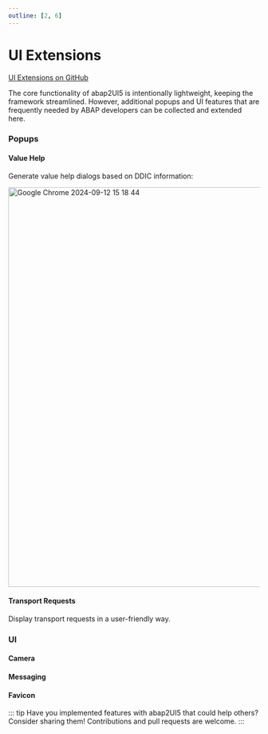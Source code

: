 ```yaml
---
outline: [2, 6]
---
```

# UI Extensions

<i class="fa-brands fa-github"></i> [UI Extensions on GitHub](https://github.com/abap2UI5-addons/popups)

The core functionality of abap2UI5 is intentionally lightweight, keeping the framework streamlined. However, additional popups and UI features that are frequently needed by ABAP developers can be collected and extended here.

### Popups

#### Value Help
Generate value help dialogs based on DDIC information:

<img width="800" alt="Google Chrome 2024-09-12 15 18 44" src="https://github.com/user-attachments/assets/130dd242-bd05-46eb-9ebc-1f2fad9716c9">

#### Transport Requests
Display transport requests in a user-friendly way.

### UI

#### Camera


#### Messaging



#### Favicon


::: tip
Have you implemented features with abap2UI5 that could help others? Consider sharing them! Contributions and pull requests are welcome.
:::
